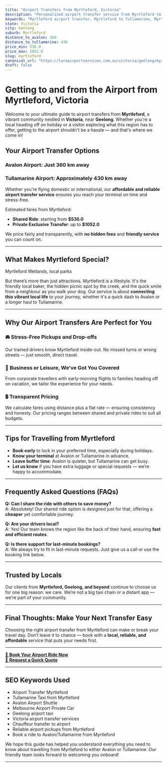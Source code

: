 ```yaml
---
title: "Airport Transfers from Myrtleford, Victoria"
description: "Personalised airport transfer service from Myrtleford to Avalon and Tullamarine airports. Enjoy a smooth, affordable ride with us!"
keywords: "Myrtleford airport transfer, Myrtleford to Tullamarine, Myrtleford to Avalon, airport taxi Myrtleford, private airport transfer Myrtleford, shared ride Myrtleford, Myrtleford transfers, airport shuttle Myrtleford, book Myrtleford airport taxi, affordable Myrtleford airport transfer, Myrtleford airport transfer service, airport transfer Geelong, airport transfer Melbourne, Melbourne airport taxi, airport transfers Victoria, Tullamarine airport shuttle, Avalon airport transfers, Melbourne private transfer, airport transport services Melbourne"
state: Victoria
city: Geelong
suburb: Myrtleford
distance_to_avalon: 360
distance_to_tullamarine: 430
price_min: 536.0
price_max: 1052.0
slug: myrtleford
canonical_url: "https://laraairportservices.com.au/victoria/geelong/myrtleford/"
draft: false
---
```


# Getting to and from the Airport from Myrtleford, Victoria

Welcome to your ultimate guide to airport transfers from **Myrtleford**, a vibrant community nestled in **Victoria**, near **Geelong**. Whether you're a local heading off on holiday or a visitor exploring what this region has to offer, getting to the airport shouldn't be a hassle — and that's where we come in!

## Your Airport Transfer Options

### Avalon Airport: Just 360 km away  
### Tullamarine Airport: Approximately 430 km away

Whether you're flying domestic or international, our **affordable and reliable airport transfer service** ensures you reach your terminal on time and stress-free.

Estimated fares from Myrtleford:
- **Shared Ride**: starting from **$536.0**
- **Private Exclusive Transfer**: up to **$1052.0**

We price fairly and transparently, with **no hidden fees** and **friendly service** you can count on.

---

## What Makes Myrtleford Special?

Myrtleford Wetlands, local parks

But there’s more than just attractions. Myrtleford is a lifestyle. It's the friendly local baker, the hidden picnic spot by the creek, and the quick smile from a neighbour as you walk your dog. Our service is about **connecting this vibrant local life** to your journey, whether it's a quick dash to Avalon or a longer haul to Tullamarine.

---

## Why Our Airport Transfers Are Perfect for You

### 🚘 Stress-Free Pickups and Drop-offs
Our trained drivers know Myrtleford inside-out. No missed turns or wrong streets — just smooth, direct travel.

### 💼 Business or Leisure, We’ve Got You Covered
From corporate travellers with early-morning flights to families heading off on vacation, we tailor the experience for your needs.

### 💲 Transparent Pricing
We calculate fares using distance plus a flat rate — ensuring consistency and honesty. Our pricing ranges between shared and private rides to suit all budgets.

---

## Tips for Travelling from Myrtleford

- **Book early** to lock in your preferred time, especially during holidays.
- **Know your terminal** at Avalon or Tullamarine in advance.
- **Leave buffer time**: Avalon is quieter, but Tullamarine can get busy.
- **Let us know** if you have extra luggage or special requests — we’re happy to accommodate.

---

## Frequently Asked Questions (FAQs)

**Q: Can I share the ride with others to save money?**  
A: Absolutely! Our shared ride option is designed just for that, offering a **cheaper** yet comfortable journey.

**Q: Are your drivers local?**  
A: Yes! Our team knows the region like the back of their hand, ensuring **fast and efficient routes**.

**Q: Is there support for last-minute bookings?**  
A: We always try to fit in last-minute requests. Just give us a call or use the booking link below.

---

## Trusted by Locals

Our clients from **Myrtleford, Geelong, and beyond** continue to choose us for one big reason: we care. We’re not a big taxi chain or a distant app — we’re part of your community.

---

## Final Thoughts: Make Your Next Transfer Easy

Choosing the right airport transfer from Myrtleford can make or break your travel day. Don’t leave it to chance — book with a **local, reliable, and affordable** service that puts your needs first.

---

[📅 **Book Your Airport Ride Now**](https://laraairportservices.square.site/s/appointments)  
[📧 **Request a Quick Quote**](https://laraairportservices.square.site/contact-us)

---

## SEO Keywords Used
- Airport Transfer Myrtleford
- Tullamarine Taxi from Myrtleford
- Avalon Airport Shuttle
- Melbourne Airport Private Car
- Geelong airport taxi
- Victoria airport transfer services
- Chauffeur transfer to airport
- Reliable airport pickups from Myrtleford
- Book a ride to Avalon/Tullamarine from Myrtleford

We hope this guide has helped you understand everything you need to know about travelling from Myrtleford to either Avalon or Tullamarine. Our friendly team looks forward to welcoming you onboard!

---
